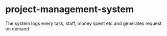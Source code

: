 # project-management-system
The system logs every task, staff, money spent etc and generates request on demand
